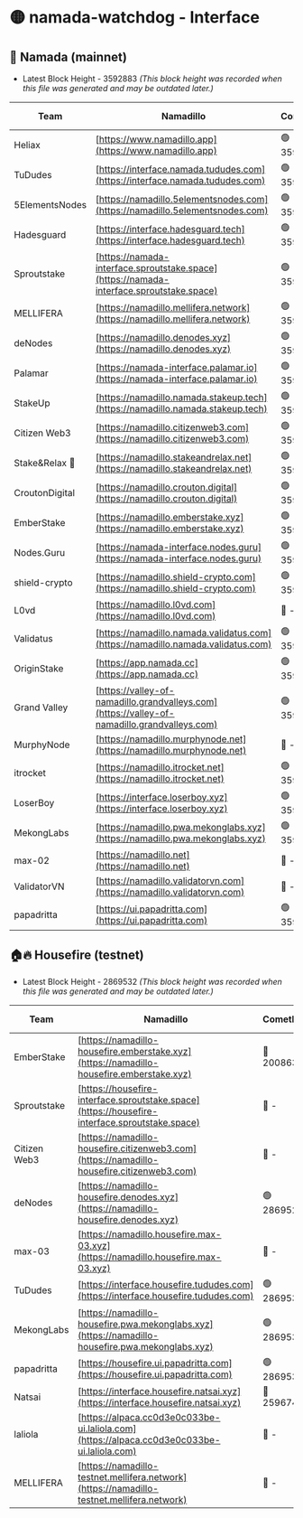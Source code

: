 # 🟡 namada-watchdog - Interface

## 🚀 Namada (mainnet)
- Latest Block Height - 3592883 *(This block height was recorded when this file was generated and may be outdated later.)*

| Team | Namadillo | CometBFT | Indexer | MASP Indexer |
|-|-|-|-|-|
| Heliax | [https://www.namadillo.app](https://www.namadillo.app) | 🟢 3592864 | 🟢 3592864 | 🟢 3592864 |
| TuDudes | [https://interface.namada.tududes.com](https://interface.namada.tududes.com) | 🟢 3592864 | 🟢 3592864 | 🟢 3592864 |
| 5ElementsNodes | [https://namadillo.5elementsnodes.com](https://namadillo.5elementsnodes.com) | 🟢 3592864 | 🟢 3592864 | 🟢 3592864 |
| Hadesguard | [https://interface.hadesguard.tech](https://interface.hadesguard.tech) | 🟢 3592865 | 🟢 3592865 | 🟢 3592865 |
| Sproutstake | [https://namada-interface.sproutstake.space](https://namada-interface.sproutstake.space) | 🟢 3592865 | 🟢 3592865 | 🟢 3592865 |
| MELLIFERA | [https://namadillo.mellifera.network](https://namadillo.mellifera.network) | 🟢 3592866 | 🟢 3592866 | 🟢 3592866 |
| deNodes | [https://namadillo.denodes.xyz](https://namadillo.denodes.xyz) | 🟢 3592867 | 🟢 3592867 | 🟢 3592866 |
| Palamar | [https://namada-interface.palamar.io](https://namada-interface.palamar.io) | 🟢 3592867 | 🟢 3592867 | 🟢 3592867 |
| StakeUp | [https://namadillo.namada.stakeup.tech](https://namadillo.namada.stakeup.tech) | 🟢 3592868 | 🟢 3592868 | 🟢 3592868 |
| Citizen Web3 | [https://namadillo.citizenweb3.com](https://namadillo.citizenweb3.com) | 🟢 3592868 | 🟢 3592868 | 🟢 3592868 |
| Stake&Relax 🦥 | [https://namadillo.stakeandrelax.net](https://namadillo.stakeandrelax.net) | 🟢 3592869 | 🟢 3592869 | 🟢 3592869 |
| CroutonDigital | [https://namadillo.crouton.digital](https://namadillo.crouton.digital) | 🟢 3592870 | 🟢 3592869 | 🟢 3592869 |
| EmberStake | [https://namadillo.emberstake.xyz](https://namadillo.emberstake.xyz) | 🟢 3592870 | 🟢 3592870 | 🟢 3592870 |
| Nodes.Guru | [https://namada-interface.nodes.guru](https://namada-interface.nodes.guru) | 🟢 3592870 | 🟢 3592870 | 🟢 3592870 |
| shield-crypto | [https://namadillo.shield-crypto.com](https://namadillo.shield-crypto.com) | 🟢 3592871 | 🟢 3592871 | 🟢 3592870 |
| L0vd | [https://namadillo.l0vd.com](https://namadillo.l0vd.com) | 🔴 - | 🔴 - | 🔴 - |
| Validatus | [https://namadillo.namada.validatus.com](https://namadillo.namada.validatus.com) | 🟢 3592874 | 🟢 3592873 | 🟢 3592873 |
| OriginStake | [https://app.namada.cc](https://app.namada.cc) | 🟢 3592874 | 🟢 3592873 | 🟢 3592873 |
| Grand Valley | [https://valley-of-namadillo.grandvalleys.com](https://valley-of-namadillo.grandvalleys.com) | 🟢 3592874 | 🟢 3592874 | 🟢 3592874 |
| MurphyNode | [https://namadillo.murphynode.net](https://namadillo.murphynode.net) | 🔴 - | 🔴 - | 🔴 - |
| itrocket | [https://namadillo.itrocket.net](https://namadillo.itrocket.net) | 🟢 3592877 | 🟢 3592876 | 🟢 3592876 |
| LoserBoy | [https://interface.loserboy.xyz](https://interface.loserboy.xyz) | 🟢 3592877 | 🟢 3592877 | 🟢 3592877 |
| MekongLabs | [https://namadillo.pwa.mekonglabs.xyz](https://namadillo.pwa.mekonglabs.xyz) | 🟢 3592878 | 🟢 3592878 | 🟢 3592877 |
| max-02 | [https://namadillo.net](https://namadillo.net) | 🔴 - | 🔴 - | 🔴 - |
| ValidatorVN | [https://namadillo.validatorvn.com](https://namadillo.validatorvn.com) | 🔴 - | 🔴 - | 🔴 - |
| papadritta | [https://ui.papadritta.com](https://ui.papadritta.com) | 🟢 3592883 | 🟢 3592883 | 🟢 3592883 |

## 🏠🔥 Housefire (testnet)
- Latest Block Height - 2869532 *(This block height was recorded when this file was generated and may be outdated later.)*

| Team | Namadillo | CometBFT | Indexer | MASP Indexer |
|-|-|-|-|-|
| EmberStake | [https://namadillo-housefire.emberstake.xyz](https://namadillo-housefire.emberstake.xyz) | 🔴 2008636 | 🔴 - | 🔴 - |
| Sproutstake | [https://housefire-interface.sproutstake.space](https://housefire-interface.sproutstake.space) | 🔴 - | 🔴 - | 🔴 - |
| Citizen Web3 | [https://namadillo-housefire.citizenweb3.com](https://namadillo-housefire.citizenweb3.com) | 🔴 - | 🔴 - | 🔴 - |
| deNodes | [https://namadillo-housefire.denodes.xyz](https://namadillo-housefire.denodes.xyz) | 🟢 2869523 | 🟢 2869523 | 🟢 2869523 |
| max-03 | [https://namadillo.housefire.max-03.xyz](https://namadillo.housefire.max-03.xyz) | 🔴 - | 🔴 - | 🔴 - |
| TuDudes | [https://interface.housefire.tududes.com](https://interface.housefire.tududes.com) | 🟢 2869532 | 🟢 2869532 | 🟢 2869531 |
| MekongLabs | [https://namadillo-housefire.pwa.mekonglabs.xyz](https://namadillo-housefire.pwa.mekonglabs.xyz) | 🟢 2869532 | 🟢 2869532 | 🟢 2869532 |
| papadritta | [https://housefire.ui.papadritta.com](https://housefire.ui.papadritta.com) | 🟢 2869532 | 🟢 2869532 | 🟢 2869532 |
| Natsai | [https://interface.housefire.natsai.xyz](https://interface.housefire.natsai.xyz) | 🔴 2596741 | 🔴 2596741 | 🔴 2596741 |
| laliola | [https://alpaca.cc0d3e0c033be-ui.laliola.com](https://alpaca.cc0d3e0c033be-ui.laliola.com) | 🔴 - | 🔴 - | 🔴 - |
| MELLIFERA | [https://namadillo-testnet.mellifera.network](https://namadillo-testnet.mellifera.network) | 🔴 - | 🔴 2778001 | 🔴 2607259 |

